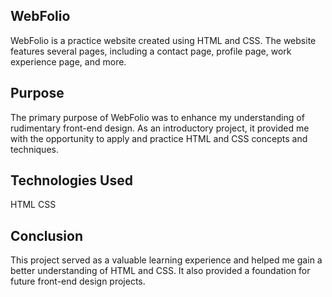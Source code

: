 ## WebFolio
WebFolio is a practice website created using HTML and CSS. The website features several pages, including a contact page, profile page, work experience page, and more.

## Purpose
The primary purpose of WebFolio was to enhance my understanding of rudimentary front-end design. As an introductory project, it provided me with the opportunity to apply and practice HTML and CSS concepts and techniques.

## Technologies Used
HTML
CSS

## Conclusion
This project served as a valuable learning experience and helped me gain a better understanding of HTML and CSS. It also provided a foundation for future front-end design projects.
